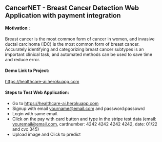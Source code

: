 ## CancerNET - Breast Cancer Detection Web Application with payment integration


#### Motivation : 
 Breast cancer is the most common form of cancer in women, and invasive ductal carcinoma (IDC) is the most common form of breast cancer. Accurately identifying and categorizing breast cancer subtypes is an important clinical task, and automated methods can be used to save time and reduce error.
 
 
 #### Demo Link to Project:
 https://healthcare-ai.herokuapp.com
 
 
 #### Steps to Test Web Application:
* Go to https://healthcare-ai.herokuapp.com <br>
* Signup with email yourname@email.com and password:passowrd<br>
* Login with same email.<br>
* Click on the pay with card button and type in the stripe test data (email: youremail@email.com, cardnumber: 4242 4242 4242 4242, date: 01/22 and cvc 345)<br>
* Upload image and Click to predict





 
 
